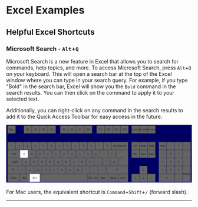 # Excel Examples

## Helpful Excel Shortcuts

### Microsoft Search - `Alt`+`Q`

Microsoft Search is a new feature in Excel that allows you to search for commands, help topics, and more. To access Microsoft Search, press `Alt`+`Q` on your keyboard. This will open a search bar at the top of the Excel window where you can type in your search query. For example, if you type "Bold" in the search bar, Excel will show you the `Bold` command in the search results. You can then click on the command to apply it to your selected text.

Additionally, you can right-click on any command in the search results to add it to the Quick Access Toolbar for easy access in the future.

![ALT+Q](images/readme/alt-q.png)

For Mac users, the equivalent shortcut is `Command`+`Shift`+`/` (forward slash).

---
